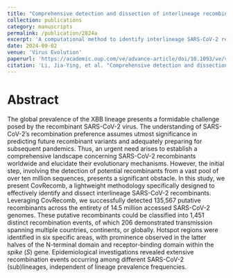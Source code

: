 ```yaml
---
title: "Comprehensive detection and dissection of interlineage recombination events in the SARS-CoV-2 pandemic"
collection: publications
category: manuscripts
permalink: /publication/2024a
excerpt: 'A computational method to identify interlineage SARS-CoV-2 recombinants.'
date: 2024-09-02
venue: 'Virus Evolution'
paperurl: 'https://academic.oup.com/ve/advance-article/doi/10.1093/ve/veae074/7749618'
citation: 'Li, Jia-Ying, et al. "Comprehensive detection and dissection of interlineage recombination events in the SARS-CoV-2 pandemic." Virus Evolution (2024): veae074.'
---
```


# Abstract
The global prevalence of the XBB lineage presents a formidable challenge posed by the recombinant SARS-CoV-2 virus. The understanding of SARS-CoV-2’s recombination preference assumes utmost significance in predicting future recombinant variants and adequately preparing for subsequent pandemics. Thus, an urgent need arises to establish a comprehensive landscape concerning SARS-CoV-2 recombinants worldwide and elucidate their evolutionary mechanisms. However, the initial step, involving the detection of potential recombinants from a vast pool of over ten million sequences, presents a significant obstacle. In this study, we present CovRecomb, a lightweight methodology specifically designed to effectively identify and dissect interlineage SARS-CoV-2 recombinants. Leveraging CovRecomb, we successfully detected 135,567 putative recombinants across the entirety of 14.5 million accessed SARS-CoV-2 genomes. These putative recombinants could be classified into 1,451 distinct recombination events, of which 206 demonstrated transmission spanning multiple countries, continents, or globally. Hotspot regions were identified in six specific areas, with prominence observed in the latter halves of the N-terminal domain and receptor-binding domain within the *spike* (*S*) gene. Epidemiological investigations revealed extensive recombination events occurring among different SARS-CoV-2 (sub)lineages, independent of lineage prevalence frequencies.
